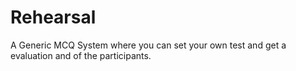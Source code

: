 # Rehearsal
A Generic MCQ System where you can set your own test and get a evaluation and  of the participants.
